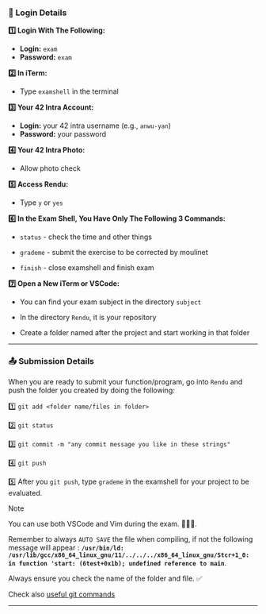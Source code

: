 ### 📝 Login Details

**1️⃣ Login With The Following:**
- **Login:** `exam`
- **Password:** `exam`

**2️⃣ In iTerm:**
- Type `examshell` in the terminal

**3️⃣ Your 42 Intra Account:**
- **Login:** your 42 intra username (e.g., `anwu-yan`)
- **Password:** your password

**4️⃣ Your 42 Intra Photo:**
- Allow photo check

**5️⃣ Access Rendu:**
- Type `y` or `yes`

**6️⃣ In the Exam Shell, You Have Only The Following 3 Commands:**
  - `status` - check the time and other things
  
  - `grademe` - submit the exercise to be corrected by moulinet
  
  - `finish` - close examshell and finish exam

**7️⃣ Open a New iTerm or VSCode:**
  - You can find your exam subject in the directory `subject`
  
  - In the directory `Rendu`, it is your repository
  
  - Create a folder named after the project and start working in that folder

---

### 📤 Submission Details

When you are ready to submit your function/program, go into `Rendu` and push the folder you created by doing the following:

1️⃣ `git add <folder name/files in folder>`

2️⃣ `git status`

3️⃣ `git commit -m "any commit message you like in these strings"`

4️⃣ `git push`

5️⃣ After you `git push`, type `grademe` in the examshell for your project to be evaluated.






> [!NOTE]
> You can use both VSCode and Vim during the exam. 👩🏻‍💻.
>
> Remember to always `AUTO SAVE` the file when compiling, if not the following message will appear : **`/usr/bin/ld: /usr/lib/gcc/x86_64_linux_gnu/11/../../../x86_64_linux_gnu/Stcr+1_0: in function 'start: (6test+0x1b); undefined reference to main`**.
>
> Always ensure you check the name of the folder and file. ✅
>
> Check also [useful git commands](https://github.com/DevAwizard/Exams_42/blob/main/.github/Resources/Useful_git_commands.md)

---

